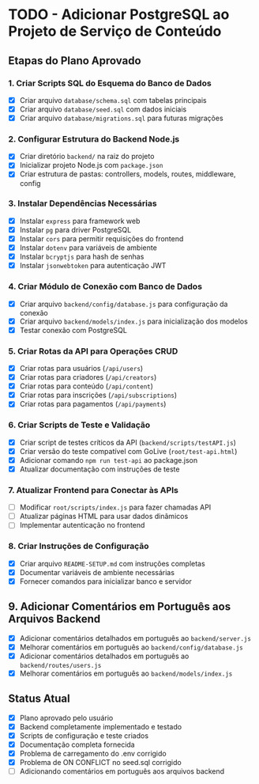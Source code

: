 # TODO - Adicionar PostgreSQL ao Projeto de Serviço de Conteúdo

## Etapas do Plano Aprovado

### 1. Criar Scripts SQL do Esquema do Banco de Dados
- [x] Criar arquivo `database/schema.sql` com tabelas principais
- [x] Criar arquivo `database/seed.sql` com dados iniciais
- [x] Criar arquivo `database/migrations.sql` para futuras migrações

### 2. Configurar Estrutura do Backend Node.js
- [x] Criar diretório `backend/` na raiz do projeto
- [x] Inicializar projeto Node.js com `package.json`
- [x] Criar estrutura de pastas: controllers, models, routes, middleware, config

### 3. Instalar Dependências Necessárias
- [x] Instalar `express` para framework web
- [x] Instalar `pg` para driver PostgreSQL
- [x] Instalar `cors` para permitir requisições do frontend
- [x] Instalar `dotenv` para variáveis de ambiente
- [x] Instalar `bcryptjs` para hash de senhas
- [x] Instalar `jsonwebtoken` para autenticação JWT

### 4. Criar Módulo de Conexão com Banco de Dados
- [x] Criar arquivo `backend/config/database.js` para configuração da conexão
- [x] Criar arquivo `backend/models/index.js` para inicialização dos modelos
- [x] Testar conexão com PostgreSQL

### 5. Criar Rotas da API para Operações CRUD
- [x] Criar rotas para usuários (`/api/users`)
- [x] Criar rotas para criadores (`/api/creators`)
- [x] Criar rotas para conteúdo (`/api/content`)
- [x] Criar rotas para inscrições (`/api/subscriptions`)
- [x] Criar rotas para pagamentos (`/api/payments`)

### 6. Criar Scripts de Teste e Validação
- [x] Criar script de testes críticos da API (`backend/scripts/testAPI.js`)
- [x] Criar versão do teste compatível com GoLive (`root/test-api.html`)
- [x] Adicionar comando `npm run test-api` ao package.json
- [x] Atualizar documentação com instruções de teste

### 7. Atualizar Frontend para Conectar às APIs
- [ ] Modificar `root/scripts/index.js` para fazer chamadas API
- [ ] Atualizar páginas HTML para usar dados dinâmicos
- [ ] Implementar autenticação no frontend

### 8. Criar Instruções de Configuração
- [x] Criar arquivo `README-SETUP.md` com instruções completas
- [x] Documentar variáveis de ambiente necessárias
- [x] Fornecer comandos para inicializar banco e servidor

## 9. Adicionar Comentários em Português aos Arquivos Backend
- [x] Adicionar comentários detalhados em português ao `backend/server.js`
- [x] Melhorar comentários em português ao `backend/config/database.js`
- [x] Adicionar comentários detalhados em português ao `backend/routes/users.js`
- [x] Melhorar comentários em português ao `backend/models/index.js`

## Status Atual
- [x] Plano aprovado pelo usuário
- [x] Backend completamente implementado e testado
- [x] Scripts de configuração e teste criados
- [x] Documentação completa fornecida
- [x] Problema de carregamento do .env corrigido
- [x] Problema de ON CONFLICT no seed.sql corrigido
- [ ] Adicionando comentários em português aos arquivos backend
